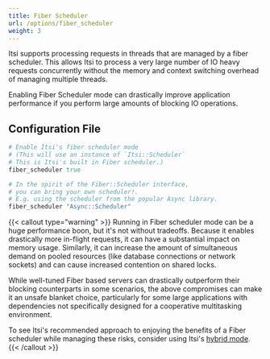 ```yaml
---
title: Fiber Scheduler
url: /options/fiber_scheduler
weight: 3
---
```

Itsi supports processing requests in threads that are managed by a fiber scheduler.
This allows Itsi to process a very large number of IO heavy requests concurrently without the memory and context switching overhead of managing multiple threads.

Enabling Fiber Scheduler mode can drastically improve application performance if you perform large amounts of blocking IO operations.


## Configuration File
```ruby {filename="Itsi.rb"}
# Enable Itsi's fiber scheduler mode
# (This will use an instance of `Itsi::Scheduler`
# This is Itsi's built in Fiber scheduler.)
fiber_scheduler true
```

```ruby {filename="Itsi.rb"}
# In the spirit of the Fiber::Scheduler interface,
# you can bring your own scheduler!.
# E.g. using the scheduler from the popular Async library.
fiber_scheduler "Async::Scheduler"
```

{{< callout type="warning" >}}
Running in Fiber scheduler mode can be a huge performance boon, but it's not without tradeoffs. Because it enables drastically more in-flight requests,
it can have a substantial impact on memory usage. Similarly, it can increase the amount of simultaneous demand on pooled resources (like database connections or network sockets)
and can cause increased contention on shared locks.

While well-tuned Fiber based servers can drastically outperform their blocking counterparts in some scenarios, the above compromises can make it an unsafe blanket choice, particularly for some large applications with dependencies not specifically designed for a cooperative multitasking environment.

To see Itsi's recommended approach to enjoying the benefits of a Fiber scheduler while managing these risks, consider using Itsi's [hybrid mode](https://itsi.fyi/options/scheduler_threads).
{{< /callout >}}
